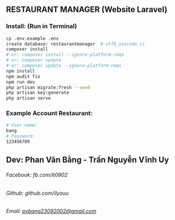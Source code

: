 ## RESTAURANT MANAGER (Website Laravel)

### Install: (Run in Terminal)
```bash
cp .env.example .env
create database: restaurantmanager  # utf8_unicode_ci
composer install 	
# or: composer install --ignore-platform-reqs
# or: composer update 
# or: composer update --ignore-platform-reqs 
npm install
npm audit fix
npm run dev
php artisan migrate:fresh --seed
php artisan key:generate
php artisan serve
```

### Example Account Restaurant:
```bash
# User name:
bang
# Password:
123456789
```

## Dev: Phan Văn Bằng - Trần Nguyễn Vĩnh Uy
###### Facebook: fb.com/it0902
###### Github: github.com/ilyouu
###### Email: pvbang23092002@gmail.com
